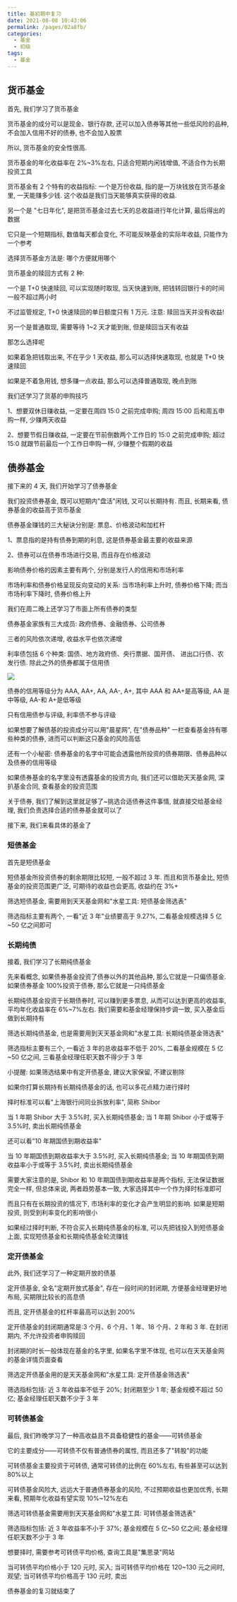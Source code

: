 ```yaml
---
title: 基初期中复习
date: 2021-08-08 10:43:06
permalink: /pages/02a8fb/
categories:
  - 基金
  - 初级
tags:
  - 基金
---
```


## 货币基金

首先, 我们学习了货币基金

货币基金的成分可以是现金、银行存款, 还可以加入债券等其他一些低风险的品种, 不会加入信用不好的债券, 也不会加入股票

所以, 货币基金的安全性很高.

货币基金的年化收益率在 2%~3%左右, 只适合短期内闲钱增值, 不适合作为长期投资工具

货币基金有 2 个特有的收益指标: 一个是万份收益, 指的是一万块钱放在货币基金里, 一天能赚多少钱. 这个收益是我们当天能够真实获得的收益.

另一个是 "七日年化", 是把货币基金过去七天的总收益进行年化计算, 最后得出的数据

它只是一个短期指标, 数值每天都会变化, 不可能反映基金的实际年收益, 只能作为一个参考

选择货币基金方法是: 哪个方便就用哪个

货币基金的赎回方式有 2 种:

一个是 T+0 快速赎回, 可以实现随时取现, 当天快速到账, 把钱转回银行卡的时间一般不超过两小时

不过监管规定, T+0 快速赎回的单日额度只有 1 万元. 注意: 赎回当天并没有收益!

另一个是普通取现, 需要等待 1~2 天才能到账, 但是赎回当天有收益

那怎么选择呢

如果着急把钱取出来, 不在乎少 1 天收益, 那么可以选择快速取现, 也就是 T+0 快速赎回

如果是不着急用钱, 想多赚一点收益, 那么可以选择普通取现, 晚点到账

我们还学习了货基的申购技巧

1、想要双休日赚收益, 一定要在周四 15:0 之前完成申购; 周四 15:00 后和周五申购一样, 少赚两天收益

2、想要节假日赚收益, 一定要在节前倒数两个工作日的 15:0 之前完成申购; 超过 15:0 就跟节前最后一个工作日申购一样, 少赚整个假期的收益

## 债券基金

接下来的 4 天, 我们开始学习了债券基金

我们投资债券基金, 既可以短期内"盘活"闲钱, 又可以长期持有. 而且, 长期来看, 债券基金的收益高于货币基金

债券基金赚钱的三大秘诀分别是: 票息、价格波动和加杠杆

1、票息指的是持有债券到期的利息, 这是债券基金最主要的收益来源

2、债券可以在债券市场进行交易, 而且存在价格波动

影响债券价格的因素主要有两个, 分别是发行人的信用和市场利率

市场利率和债券价格呈现反向变动的关系: 当市场利率上升时, 债券价格下降; 而当市场利率下降时, 债券价格上升

我们在周二晚上还学习了市面上所有债券的类型

债券基金家族有三大成员: 政府债券、金融债券、公司债券

三者的风险依次递增, 收益水平也依次递增

利率债包括 6 个种类: 国债、地方政府债、央行票据、国开债、 进出口行债、农发行债. 除此之外的债券都属于信用债

![](../../.vuepress/public/img/fund/057.jpg)

债券的信用等级分为 AAA, AA+, AA, AA-, A+, 其中 AAA 和 AA+是高等级, AA 是中等级, AA-和 A+是低等级

只有信用债参与评级, 利率债不参与评级

如果想要了解债基的投资成分可以用"晨星网", 在"债券品种" 一栏查看基金持有哪些种类的债券, 进而可以判断这只基金的风险高低

还有一个小秘密: 债券基金的名字中可能会透露他所投资的债券期限、债券品种以及债券的信用等级

如果债券基金的名字里没有透露基金的投资方向, 我们还可以借助天天基金网, 深扒基金合同, 查看基金的投资范围

关于债券, 我们了解到这里就足够了~挑选合适债券这件事情, 就直接交给基金经理, 我们负责选择合适的债券基金就可以了

接下来, 我们来看具体的基金了

### 短债基金

首先是短债基金

短债基金所投资债券的剩余期限比较短, 一般不超过 3 年. 而且和货币基金比, 短债基金的投资范围更广泛, 可期待的收益也会更高, 收益约在 3%+

筛选短债基金, 需要用到天天基金网和"水星工具: 短债基金筛选表"

筛选指标主要有两个, 一看"近 3 年"业绩要高于 9.27%, 二看基金规模选择 5 亿~50 亿之间即可

### 长期纯债

接着, 我们学习了长期纯债基金

先来看概念, 如果债券基金投资了债券以外的其他品种, 那么它就是一只偏债基金. 如果债券基金 100%投资于债券, 那么它就是一只纯债基金

长期纯债基金投资于长期债券时, 可以赚到更多票息, 从而可以达到更高的收益率, 平均年化收益率在 6%~7%左右. 我们需要和基金经理保持步调一致, 买入基金后做到长期持有

筛选长期纯债基金, 也是需要用到天天基金网和"水星工具: 长期纯债基金筛选表"

筛选指标主要有三个, 一看近 3 年的总收益率不低于 20%, 二看基金规模在 5 亿~50 亿之间, 三看基金经理任职天数不得少于 3 年

小提醒: 如果筛选结果中有定开债基金, 建议大家保留, 不建议剔除

如果你打算长期持有长期纯债基金的话, 也可以多花点精力进行择时

择时标准可以看"上海银行间同业拆放利率", 简称 Shibor

当 1 年期 Shibor 大于 3.5%时, 买入长期纯债基金; 当 1 年期 Shibor 小于或等于 3.5%时, 卖出长期纯债基金

还可以看"10 年期国债到期收益率"

当 10 年期国债到期收益率大于 3.5%时, 买入长期纯债基金; 当 10 年期国债到期收益率小于或等于 3.5%时, 卖出长期纯债基金

需要大家注意的是, Shibor 和 10 年期国债到期收益率是两个指标, 无法保证数据完全一样, 但总体来说, 两者趋势基本一致, 大家选择其中一个作为择时标准即可

而且只有在长期投资的情况下, 市场利率的变化才会产生明显的影响. 如果是短期投资, 则受到利率变化的影响很小

如果经过择时判断, 不符合买入长期纯债基金的标准, 可以先把钱投入到短债基金上面, 实现短债基金和长期纯债基金轮流赚钱

### 定开债基金

此外, 我们还学习了一种定期开放的债基

定开债基金, 全名"定期开放式基金", 存在一段时间的封闭期, 方便基金经理更好地布局, 买期限比较长的高息债

而且, 定开债基金的杠杆率最高可以达到 200%

定开债基金的封闭期通常是:3 个月、6 个月、1 年、18 个月、2 年和 3 年. 在封闭期内, 不允许投资者申购赎回

封闭期的时长一般体现在基金的名字里, 如果名字里不体现, 也可以在天天基金网的基金详情页面查看

筛选定开债基金用的是天天基金网和"水星工具: 定开债基金筛选表"

筛选指标包括: 近 3 年收益率不低于 20%; 封闭期至少 1 年; 基金规模不超过 50 亿; 基金经理任职天数不少于 3 年

### 可转债基金

最后, 我们昨晚学习了一种高收益且不具备稳健性的基金——可转债基金

它的主要成分——可转债不仅有普通债券的属性, 而且还多了"转股"的功能

可转债基金主要投资于可转债, 通常可转债的比例在 60%左右, 有些甚至可以达到 80%以上

可转债基金风险大, 远远大于普通债券基金的风险, 不过预期收益也更加优秀, 长期来看, 预期年化收益有望实现 10%~12%左右

筛选可转债基金需要用到天天基金网和"水星工具: 可转债基金筛选表"

筛选指标包括: 近 3 年收益率不小于 37%; 基金规模在 5 亿~50 亿之间; 基金经理任职天数不少于 3 年

想要择时, 需要参考可转债平均价格, 查询工具是"集思录"网站

当可转债平均价格小于 120 元时, 买入; 当可转债平均价格在 120~130 元之间时, 观望; 当可转债平均价格高于 130 元时, 卖出

债券基金的复习就结束了
